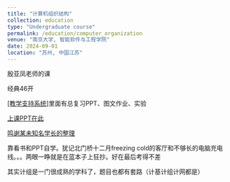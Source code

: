 ```yaml
---
title: "计算机组织结构"
collection: education
type: "Undergraduate course"
permalink: /education/computer_organization
venue: "南京大学, 智能软件与工程学院"
date: 2024-09-01
location: "苏州, 中国江苏"
---
```


殷亚凤老师的课

经典46开

[[教学支持系统]](https://selearning.nju.edu.cn/course/view.php?id=233)里面有总复习PPT、图文作业、实验

[上课PPT在此](https://yafengnju.github.io/ComputerOrganization.htm)

[鸣谢某未知名学长的整理](/files/计组总复习（鸣谢某未知学长）.pdf)

靠看书和PPT自学。犹记北门桥十二月freezing cold的客厅和不够长的电脑充电线。。。两眼一睁就是在蓝本子上狂抄。好在最后考得不差

其实计组是一门很成熟的学科了，题目也都有套路（计基计组计网都是）